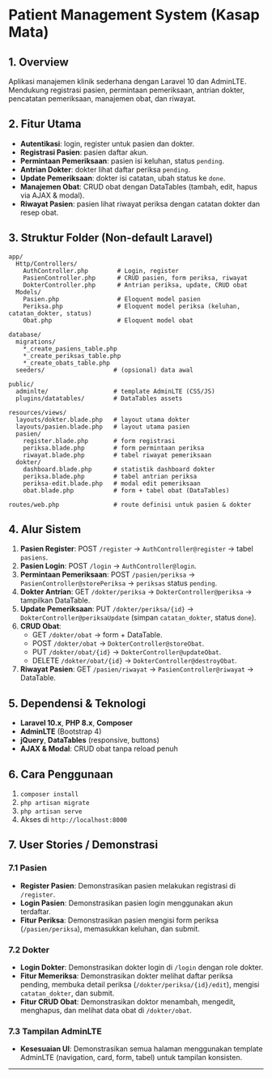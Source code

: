 # Patient Management System (Kasap Mata)

## 1. Overview
Aplikasi manajemen klinik sederhana dengan Laravel 10 dan AdminLTE. Mendukung registrasi pasien, permintaan pemeriksaan, antrian dokter, pencatatan pemeriksaan, manajemen obat, dan riwayat.

## 2. Fitur Utama
- **Autentikasi**: login, register untuk pasien dan dokter.
- **Registrasi Pasien**: pasien daftar akun.
- **Permintaan Pemeriksaan**: pasien isi keluhan, status `pending`.
- **Antrian Dokter**: dokter lihat daftar periksa `pending`.
- **Update Pemeriksaan**: dokter isi catatan, ubah status ke `done`.
- **Manajemen Obat**: CRUD obat dengan DataTables (tambah, edit, hapus via AJAX & modal).
- **Riwayat Pasien**: pasien lihat riwayat periksa dengan catatan dokter dan resep obat.

## 3. Struktur Folder (Non-default Laravel)
```
app/
  Http/Controllers/
    AuthController.php        # Login, register
    PasienController.php      # CRUD pasien, form periksa, riwayat
    DokterController.php      # Antrian periksa, update, CRUD obat
  Models/
    Pasien.php                # Eloquent model pasien
    Periksa.php               # Eloquent model periksa (keluhan, catatan_dokter, status)
    Obat.php                  # Eloquent model obat

database/
  migrations/
    *_create_pasiens_table.php
    *_create_periksas_table.php
    *_create_obats_table.php
  seeders/                   # (opsional) data awal

public/
  adminlte/                  # template AdminLTE (CSS/JS)
  plugins/datatables/        # DataTables assets

resources/views/
  layouts/dokter.blade.php   # layout utama dokter
  layouts/pasien.blade.php   # layout utama pasien
  pasien/
    register.blade.php       # form registrasi
    periksa.blade.php        # form permintaan periksa
    riwayat.blade.php        # tabel riwayat pemeriksaan
  dokter/
    dashboard.blade.php      # statistik dashboard dokter
    periksa.blade.php        # tabel antrian periksa
    periksa-edit.blade.php   # modal edit pemeriksaan
    obat.blade.php           # form + tabel obat (DataTables)

routes/web.php               # route definisi untuk pasien & dokter
```

## 4. Alur Sistem
1. **Pasien Register**: POST `/register` → `AuthController@register` → tabel `pasiens`.
2. **Pasien Login**: POST `/login` → `AuthController@login`.
3. **Permintaan Pemeriksaan**: POST `/pasien/periksa` → `PasienController@storePeriksa` → `periksas` status `pending`.
4. **Dokter Antrian**: GET `/dokter/periksa` → `DokterController@periksa` → tampilkan DataTable.
5. **Update Pemeriksaan**: PUT `/dokter/periksa/{id}` → `DokterController@periksaUpdate` (simpan `catatan_dokter`, status `done`).
6. **CRUD Obat**: 
   - GET `/dokter/obat` → form + DataTable.
   - POST `/dokter/obat` → `DokterController@storeObat`.
   - PUT `/dokter/obat/{id}` → `DokterController@updateObat`.
   - DELETE `/dokter/obat/{id}` → `DokterController@destroyObat`.
7. **Riwayat Pasien**: GET `/pasien/riwayat` → `PasienController@riwayat` → DataTable.

## 5. Dependensi & Teknologi
- **Laravel 10.x**, **PHP 8.x**, **Composer**
- **AdminLTE** (Bootstrap 4)
- **jQuery**, **DataTables** (responsive, buttons)
- **AJAX & Modal**: CRUD obat tanpa reload penuh

## 6. Cara Penggunaan
1. `composer install`
2. `php artisan migrate`
3. `php artisan serve`
4. Akses di `http://localhost:8000`

## 7. User Stories / Demonstrasi

### 7.1 Pasien
- **Register Pasien**: Demonstrasikan pasien melakukan registrasi di `/register`.
- **Login Pasien**: Demonstrasikan pasien login menggunakan akun terdaftar.
- **Fitur Periksa**: Demonstrasikan pasien mengisi form periksa (`/pasien/periksa`), memasukkan keluhan, dan submit.

### 7.2 Dokter
- **Login Dokter**: Demonstrasikan dokter login di `/login` dengan role dokter.
- **Fitur Memeriksa**: Demonstrasikan dokter melihat daftar periksa pending, membuka detail periksa (`/dokter/periksa/{id}/edit`), mengisi `catatan_dokter`, dan submit.
- **Fitur CRUD Obat**: Demonstrasikan doktor menambah, mengedit, menghapus, dan melihat data obat di `/dokter/obat`.

### 7.3 Tampilan AdminLTE
- **Kesesuaian UI**: Demonstrasikan semua halaman menggunakan template AdminLTE (navigation, card, form, tabel) untuk tampilan konsisten.

---